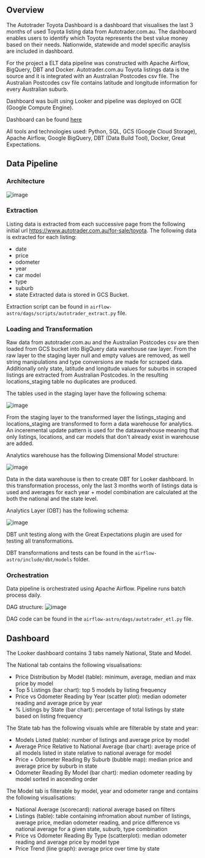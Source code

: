 ## Overview
The Autotrader Toyota Dashboard is a dashboard that visualises the last 3 months of used Toyota listing data from Autotrader.com.au. 
The dashboard enables users to identify which Toyota represents the best value money based on their needs. Nationwide, statewide and 
model specific anaylsis are included in dashboard. 

For the project a ELT data pipeline was constructed with Apache Airflow, BigQuery, DBT and Docker. Autotrader.com.au Toyota listings data is the source and it is integrated with an Australian Postcodes csv file.
The Australian Postcodes csv file contains latitude and longitude information for every Australian suburb. 

Dashboard was built using Looker and pipeline was deployed on GCE (Google Compute Engine).

Dashboard can be found [here](https://lookerstudio.google.com/u/0/reporting/3229c9a4-59a5-47cc-a95a-e69214142d2d/page/cMskD)

All tools and technologies used: Python, SQL, GCS (Google Cloud Storage), Apache Airflow, Google BigQuery, DBT (Data Build Tool), Docker, Great Expectations.

## Data Pipeline
### Architecture
![image](https://github.com/jacobpalinski/Autotrader.com.au-Toyota-Dashboard/assets/64313786/b1bdf4ba-c829-4690-ac48-eff319122adb)

### Extraction
Listing data is extracted from each successive page from the following initial url https://www.autotrader.com.au/for-sale/toyota. 
The following data is extracted for each listing:
- date
- price
- odometer
- year
- car model
- type
- suburb
- state
Extracted data is stored in GCS Bucket.

Extraction script can be found in `airflow-astro/dags/scripts/autotrader_extract.py` file.

### Loading and Transformation
Raw data from autotrader.com.au and the Australian Postcodes csv are then loaded from GCS bucket into BigQuery data warehouse raw layer. 
From the raw layer to the staging layer null and empty values are removed, as well string manipulations and type conversions are made for scraped data.
Additionally only state, latitude and longitude values for suburbs in scraped listings are extracted from Australian Postcodes. In the resulting 
locations_staging table no duplicates are produced. 

The tables used in the staging layer have the following schema:

![image](https://github.com/jacobpalinski/Autotrader.com.au-Toyota-Dashboard/assets/64313786/aaece8f6-9d2c-4645-97ab-0290cedf4acf)

From the staging layer to the transformed layer the listings_staging and locations_staging are transformed to form a data warehouse for analytics. 
An inceremental update pattern is used for the datawarehouse meaning that only listings, locations, and car models that don't already exist in warehouse are added. 

Analytics warehouse has the following Dimensional Model structure:

![image](https://github.com/jacobpalinski/Autotrader.com.au-Toyota-Dashboard/assets/64313786/c297915a-bf41-4f51-be36-18ba36711806)

Data in the data warehouse is then to create OBT for Looker dashboard. 
In this transformation processs, only the last 3 months worth of listings data is used and averages for each year + model combination are calculated at the both the national and the state level. 

Analytics Layer (OBT) has the following schema:

![image](https://github.com/jacobpalinski/Autotrader.com.au-Toyota-Dashboard/assets/64313786/3484b2e4-223c-4adc-bc9c-64d0ecad8d89)

DBT unit testing along with the Great Expectations plugin are used for testing all transformations.

DBT transformations and tests can be found in the `airflow-astro/include/dbt/models` folder.

### Orchestration
Data pipeline is orchestrated using Apache Airflow. Pipeline runs batch process daily.

DAG structure:
![image](https://github.com/jacobpalinski/Autotrader.com.au-Toyota-Dashboard/assets/64313786/637746be-59bb-4cf2-b604-8f0f0cadff53)

DAG code can be found in the `airflow-astro/dags/autotrader_etl.py` file. 

## Dashboard

The Looker dashboard contains 3 tabs namely National, State and Model. 

The National tab contains the following visualisations:
- Price Distribution by Model (table): minimum, average, median and max price by model
- Top 5 Listings (bar chart): top 5 models by listing frequency
- Price vs Odometer Reading by Year (scatter plot): median odometer reading and average price by year
- % Listings by State (bar chart): percentage of total listings by state based on listing frequency

The State tab has the following visuals while are filterable by state and year:
- Models Listed (table): number of listings and average price by model
- Average Price Relative to National Average (bar chart): average price of all models listed in state relative to national average for model
- Price + Odometer Reading By Suburb (bubble map): median price and average price by suburb in state
- Odometer Reading By Model (bar chart): median odometer reading by model sorted in ascending order

The Model tab is filterable by model, year and odometer range and contains the following visualisations:
- National Average (scorecard): national average based on filters
- Listings (table): table containing infromation about number of listings, average price, median odometer reading, and price difference vs national average for a given state, suburb, type combination
- Price vs Odometer Reading By Type (scatterplot): median odometer reading and average price by model type
- Price Trend (line graph): average price over time by state



































